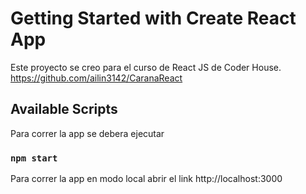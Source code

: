 # Getting Started with Create React App

Este proyecto se creo para el curso de React JS de Coder House.
https://github.com/ailin3142/CaranaReact

## Available Scripts

Para correr la app se debera ejecutar 
### `npm start`

Para correr la app en modo local abrir el link http://localhost:3000
